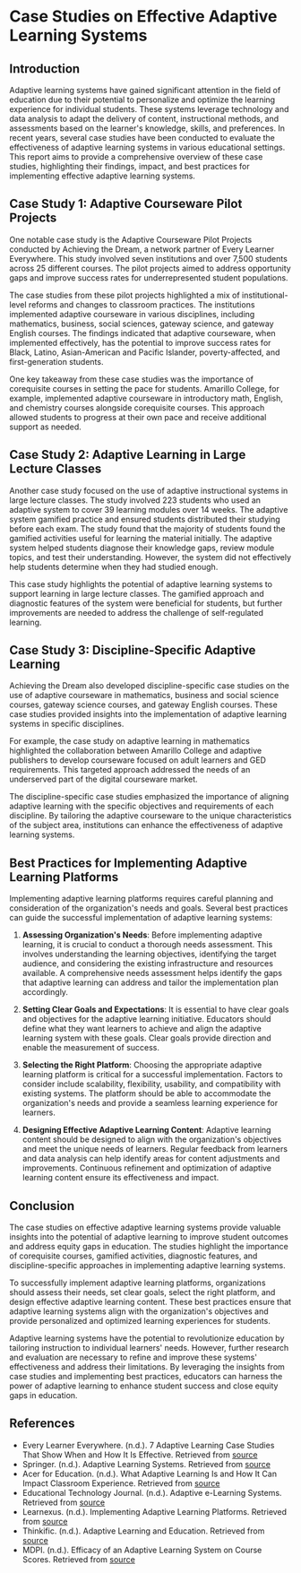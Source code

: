 # Case Studies on Effective Adaptive Learning Systems

## Introduction

Adaptive learning systems have gained significant attention in the field of education due to their potential to personalize and optimize the learning experience for individual students. These systems leverage technology and data analysis to adapt the delivery of content, instructional methods, and assessments based on the learner's knowledge, skills, and preferences. In recent years, several case studies have been conducted to evaluate the effectiveness of adaptive learning systems in various educational settings. This report aims to provide a comprehensive overview of these case studies, highlighting their findings, impact, and best practices for implementing effective adaptive learning systems.

## Case Study 1: Adaptive Courseware Pilot Projects

One notable case study is the Adaptive Courseware Pilot Projects conducted by Achieving the Dream, a network partner of Every Learner Everywhere. This study involved seven institutions and over 7,500 students across 25 different courses. The pilot projects aimed to address opportunity gaps and improve success rates for underrepresented student populations.

The case studies from these pilot projects highlighted a mix of institutional-level reforms and changes to classroom practices. The institutions implemented adaptive courseware in various disciplines, including mathematics, business, social sciences, gateway science, and gateway English courses. The findings indicated that adaptive courseware, when implemented effectively, has the potential to improve success rates for Black, Latino, Asian-American and Pacific Islander, poverty-affected, and first-generation students.

One key takeaway from these case studies was the importance of corequisite courses in setting the pace for students. Amarillo College, for example, implemented adaptive courseware in introductory math, English, and chemistry courses alongside corequisite courses. This approach allowed students to progress at their own pace and receive additional support as needed.

## Case Study 2: Adaptive Learning in Large Lecture Classes

Another case study focused on the use of adaptive instructional systems in large lecture classes. The study involved 223 students who used an adaptive system to cover 39 learning modules over 14 weeks. The adaptive system gamified practice and ensured students distributed their studying before each exam. The study found that the majority of students found the gamified activities useful for learning the material initially. The adaptive system helped students diagnose their knowledge gaps, review module topics, and test their understanding. However, the system did not effectively help students determine when they had studied enough.

This case study highlights the potential of adaptive learning systems to support learning in large lecture classes. The gamified approach and diagnostic features of the system were beneficial for students, but further improvements are needed to address the challenge of self-regulated learning.

## Case Study 3: Discipline-Specific Adaptive Learning

Achieving the Dream also developed discipline-specific case studies on the use of adaptive courseware in mathematics, business and social science courses, gateway science courses, and gateway English courses. These case studies provided insights into the implementation of adaptive learning systems in specific disciplines.

For example, the case study on adaptive learning in mathematics highlighted the collaboration between Amarillo College and adaptive publishers to develop courseware focused on adult learners and GED requirements. This targeted approach addressed the needs of an underserved part of the digital courseware market.

The discipline-specific case studies emphasized the importance of aligning adaptive learning with the specific objectives and requirements of each discipline. By tailoring the adaptive courseware to the unique characteristics of the subject area, institutions can enhance the effectiveness of adaptive learning systems.

## Best Practices for Implementing Adaptive Learning Platforms

Implementing adaptive learning platforms requires careful planning and consideration of the organization's needs and goals. Several best practices can guide the successful implementation of adaptive learning systems:

1. **Assessing Organization's Needs**: Before implementing adaptive learning, it is crucial to conduct a thorough needs assessment. This involves understanding the learning objectives, identifying the target audience, and considering the existing infrastructure and resources available. A comprehensive needs assessment helps identify the gaps that adaptive learning can address and tailor the implementation plan accordingly.

2. **Setting Clear Goals and Expectations**: It is essential to have clear goals and objectives for the adaptive learning initiative. Educators should define what they want learners to achieve and align the adaptive learning system with these goals. Clear goals provide direction and enable the measurement of success.

3. **Selecting the Right Platform**: Choosing the appropriate adaptive learning platform is critical for a successful implementation. Factors to consider include scalability, flexibility, usability, and compatibility with existing systems. The platform should be able to accommodate the organization's needs and provide a seamless learning experience for learners.

4. **Designing Effective Adaptive Learning Content**: Adaptive learning content should be designed to align with the organization's objectives and meet the unique needs of learners. Regular feedback from learners and data analysis can help identify areas for content adjustments and improvements. Continuous refinement and optimization of adaptive learning content ensure its effectiveness and impact.

## Conclusion

The case studies on effective adaptive learning systems provide valuable insights into the potential of adaptive learning to improve student outcomes and address equity gaps in education. The studies highlight the importance of corequisite courses, gamified activities, diagnostic features, and discipline-specific approaches in implementing adaptive learning systems.

To successfully implement adaptive learning platforms, organizations should assess their needs, set clear goals, select the right platform, and design effective adaptive learning content. These best practices ensure that adaptive learning systems align with the organization's objectives and provide personalized and optimized learning experiences for students.

Adaptive learning systems have the potential to revolutionize education by tailoring instruction to individual learners' needs. However, further research and evaluation are necessary to refine and improve these systems' effectiveness and address their limitations. By leveraging the insights from case studies and implementing best practices, educators can harness the power of adaptive learning to enhance student success and close equity gaps in education.

## References

- Every Learner Everywhere. (n.d.). 7 Adaptive Learning Case Studies That Show When and How It Is Effective. Retrieved from [source](https://www.everylearnereverywhere.org/blog/7-adaptive-learning-case-studies-that-show-when-and-how-it-is-effective/)
- Springer. (n.d.). Adaptive Learning Systems. Retrieved from [source](https://link.springer.com/chapter/10.1007/978-3-030-48190-2_6)
- Acer for Education. (n.d.). What Adaptive Learning Is and How It Can Impact Classroom Experience. Retrieved from [source](https://acerforeducation.acer.com/education-trends/inclusive-education/what-adaptive-learning-is-and-how-it-can-impact-on-classroom-experience/)
- Educational Technology Journal. (n.d.). Adaptive e-Learning Systems. Retrieved from [source](https://educationaltechnologyjournal.springeropen.com/articles/10.1186/s41239-021-00289-4)
- Learnexus. (n.d.). Implementing Adaptive Learning Platforms. Retrieved from [source](https://learnexus.com/blog/implementing-adaptive-learning-platforms/)
- Thinkific. (n.d.). Adaptive Learning and Education. Retrieved from [source](https://www.thinkific.com/blog/adaptive-learning-and-education/)
- MDPI. (n.d.). Efficacy of an Adaptive Learning System on Course Scores. Retrieved from [source](https://www.mdpi.com/2079-8954/11/1/31)